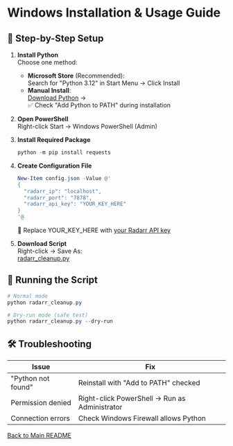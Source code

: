 # Windows Installation & Usage Guide

## 🔧 Step-by-Step Setup

1. **Install Python**  
   Choose one method:
   - **Microsoft Store** (Recommended):  
     Search for "Python 3.12" in Start Menu → Click Install
   - **Manual Install**:  
     [Download Python](https://www.python.org/downloads/windows/) →  
     ✅ Check "Add Python to PATH" during installation

2. **Open PowerShell**  
   Right-click Start → Windows PowerShell (Admin)

3. **Install Required Package**  
   ```powershell
   python -m pip install requests
   ```

4. **Create Configuration File**  
   ```powershell
   New-Item config.json -Value @'
   {
     "radarr_ip": "localhost",
     "radarr_port": "7878",
     "radarr_api_key": "YOUR_KEY_HERE"
   }
   '@
   ```
   🔑 Replace YOUR_KEY_HERE with [your Radarr API key](http://localhost:7878/settings/general)

5. **Download Script**  
   Right-click → Save As:  
   [radarr_cleanup.py](https://raw.githubusercontent.com/bizzkoot/radarr_cleanup/main/radarr_cleanup.py)

## 🏃 Running the Script
```powershell
# Normal mode
python radarr_cleanup.py

# Dry-run mode (safe test)
python radarr_cleanup.py --dry-run
```

## 🛠️ Troubleshooting
| Issue | Fix |
|-------|-----|
| "Python not found" | Reinstall with "Add to PATH" checked |
| Permission denied | Right-click PowerShell → Run as Administrator |
| Connection errors | Check Windows Firewall allows Python |

[Back to Main README](../README.md)
